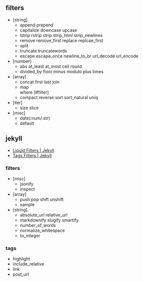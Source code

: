 ## filters
- [string]
  - append prepend 
  - capitalize downcase upcase 
  - lstrip rstrip strip strip_html strip_newlines
  - remove remove_first replace replcae_first 
  - split
  - truncate truncatewords 
  - escape escape_once newline_to_br url_decode url_encode
- [number]
  - abs at_least at_most ceil round
  - divided_by floor minus modulo plus times
- [array]
  - concat first last join 
  - map \
    where [#filter]
  - compact reverse sort sort_natural uniq 
- [iter]
  - size slice
- [misc]
  - date(:num/:str)
  - default

## jekyll
- [Liquid Filters | Jekyll](https://jekyllrb.com/docs/liquid/filters/)
- [Tags Filters | Jekyll](https://jekyllrb.com/docs/liquid/tags/)
### filters
- [misc]
  - jsonify 
  - inspect
- [array]
  - push pop shift unshift
  - sample
- [string]
  - absolute_url relative_url
  - markdownify slugify smartify
  - number_of_words
  - normalize_whitespace
  - to_integer
### tags
- highlight
- include_relative
- link
- post_url
